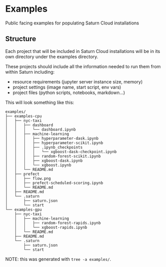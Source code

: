 # Examples
Public facing examples for populating Saturn Cloud installations

## Structure

Each project that will be included in Saturn Cloud installations will be in its own directory under the examples directory.

These projects should include all the information needed to run them from within Saturn including:

 - resource requirements (jupyter server instance size, memory)
 - project settings (image name, start script, env vars)
 - project files (python scripts, notebooks, markdown...)

This will look something like this:

```text
examples/
├── examples-cpu
│   ├── nyc-taxi
│   │   ├── dashboard
│   │   │   └── dashboard.ipynb
│   │   ├── machine-learning
│   │   │   ├── hyperparameter-dask.ipynb
│   │   │   ├── hyperparameter-scikit.ipynb
│   │   │   ├── .ipynb_checkpoints
│   │   │   │   └── xgboost-dask-checkpoint.ipynb
│   │   │   ├── random-forest-scikit.ipynb
│   │   │   ├── xgboost-dask.ipynb
│   │   │   └── xgboost.ipynb
│   │   └── README.md
│   ├── prefect
│   │   ├── flow.png
│   │   ├── prefect-scheduled-scoring.ipynb
│   │   └── README.md
│   ├── README.md
│   └── .saturn
│       ├── saturn.json
│       └── start
└── examples-gpu
    ├── nyc-taxi
    │   ├── machine-learning
    │   │   ├── random-forest-rapids.ipynb
    │   │   └── xgboost-rapids.ipynb
    │   └── README.md
    ├── README.md
    └── .saturn
        ├── saturn.json
        └── start
```

NOTE: this was generated with `tree -a examples/`.
